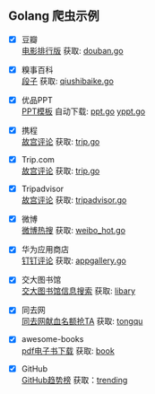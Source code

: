 ## Golang 爬虫示例
- [x] 豆瓣    
      [电影排行版](https://movie.douban.com/chart) 获取: [douban.go](douban.go)

- [x] 糗事百科   
      [段子](https://www.qiushibaike.com/text/) 获取: [qiushibaike.go](qiushibaike.go)

- [x] 优品PPT   
      [PPT模板](http://www.ypppt.com/) 自动下载: [ppt.go](ppt.go)   [yppt.go](ypppt.go)

- [x] 携程   
      [故宫评论](https://m.ctrip.com/webapp/you/comment/1/229-sight.html?DistrictName=%E6%95%85%E5%AE%AB) 获取: [trip.go](trip.go)

- [x] Trip.com   
      [故宫评论](https://us.trip.com/travel-guide/beijing/the-palace-museum-75595/) 获取: [trip.go](trip.go)    

- [x] Tripadvisor   
      [故宫评论](https://www.tripadvisor.co.uk/Attraction_Review-g294212-d319086-Reviews-Forbidden_City_The_Palace_Museum-Beijing.html#REVIEWS) 获取: [tripadvisor.go](tripadvisor.go)
      
- [x] 微博    
      [微博热搜](https://s.weibo.com/top/summary) 获取: [weibo_hot.go](weibo_hot.go)
      
- [x] 华为应用商店   
      [钉钉评论](https://appgallery.huawei.com/#/app/C100137037) 获取: [appgallery.go](appgallery.go)

- [x] 交大图书馆    
      [交大图书馆信息搜索](http://opac.lib.sjtu.edu.cn/) 获取: [libary](https://github.com/junhaideng/go-crawler-example/tree/master/sjtu/library)
      
- [x] 同去网     
      [同去网献血名额抢TA](https://tongqu.sjtu.edu.cn/) 获取: [tongqu](https://github.com/junhaideng/go-crawler-example/tree/master/sjtu/tongqu)

- [x] awesome-books     
      [pdf电子书下载](https://github.com/guanpengchn/awesome-books) 获取: [book](https://github.com/junhaideng/go-crawler-example/tree/master/github/book)
     
- [x] GitHub      
      [GitHub趋势榜](https://github.com/trending) 获取：[trending](https://github.com/junhaideng/go-crawler-example/tree/master/github/trending)
